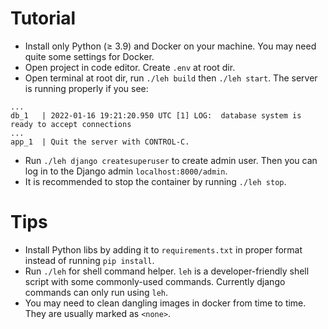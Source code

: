 # Tutorial

- Install only Python (≥ 3.9) and Docker on your machine. You may need quite some settings for Docker.
- Open project in code editor. Create `.env` at root dir.
- Open terminal at root dir, run `./leh build` then `./leh start`. The server is running properly if you see:
```
...
db_1   | 2022-01-16 19:21:20.950 UTC [1] LOG:  database system is ready to accept connections
...
app_1  | Quit the server with CONTROL-C.
```
- Run `./leh django createsuperuser` to create admin user. Then you can log in to the Django admin `localhost:8000/admin`.
- It is recommended to stop the container by running `./leh stop`.

# Tips

- Install Python libs by adding it to `requirements.txt` in proper format instead of running `pip install`.
- Run `./leh` for shell command helper. `leh` is a developer-friendly shell script with some commonly-used commands. Currently django commands can only run using `leh`.
- You may need to clean dangling images in docker from time to time. They are usually marked as `<none>`.